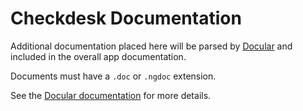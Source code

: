 # Checkdesk Documentation

Additional documentation placed here will be parsed by [Docular](http://grunt-docular.com) and included in the overall app documentation.

Documents must have a `.doc` or `.ngdoc` extension.

See the [Docular documentation](http://grunt-docular.com/documentation/docular/embed/blockdef_doc) for more details.